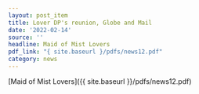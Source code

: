 ```yaml
---
layout: post_item
title: Lover DP's reunion, Globe and Mail
date: '2022-02-14'
source: ''
headline: Maid of Mist Lovers
pdf_link: "{ site.baseurl }/pdfs/news12.pdf"
category: news
---
```


[Maid of Mist Lovers]({{ site.baseurl }}/pdfs/news12.pdf)